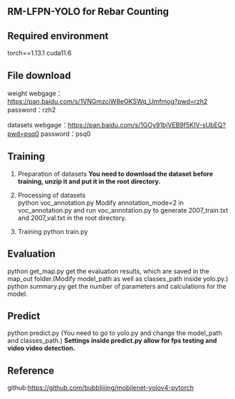 ## RM-LFPN-YOLO for Rebar Counting

## Required environment
torch==1.13.1 cuda11.6

## File download 
weight
webgage：https://pan.baidu.com/s/1VNGmzciW8eOKSWq_Umfmog?pwd=rzh2
password：rzh2

datasets
webgage：https://pan.baidu.com/s/1GOy91bjVEB9f5KIV-sUbEQ?pwd=psq0 
password：psq0

## Training
1. Preparation of datasets 
**You need to download the dataset before training, unzip it and put it in the root directory.**  

2. Processing of datasets   
python voc_annotation.py
Modify annotation_mode=2 in voc_annotation.py and run voc_annotation.py to generate 2007_train.txt and 2007_val.txt in the root directory.   

3. Training 
python train.py 

## Evaluation 
python get_map.py 
get the evaluation results, which are saved in the map_out folder.(Modify model_path as well as classes_path inside yolo.py.)
python summary.py 
get the number of parameters and calculations for the model.
## Predict   
python predict.py
(You need to go to yolo.py and change the model_path and classes_path.)
**Settings inside predict.py allow for fps testing and video video detection.** 

## Reference
github:https://github.com/bubbliiiing/mobilenet-yolov4-pytorch

